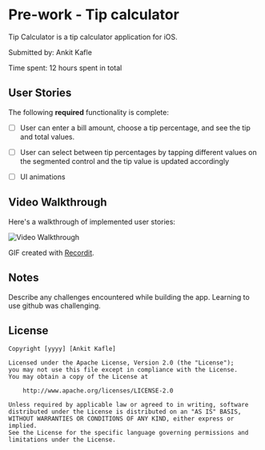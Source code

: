 # Pre-work - Tip calculator

Tip Calculator is a tip calculator application for iOS.

Submitted by: Ankit Kafle

Time spent: 12 hours spent in total

## User Stories

The following **required** functionality is complete:

* [ ] User can enter a bill amount, choose a tip percentage, and see the tip and total values.
* [ ] User can select between tip percentages by tapping different values on the segmented control and the tip value is updated accordingly
* [ ] UI animations


## Video Walkthrough

Here's a walkthrough of implemented user stories:

<img src='http://g.recordit.co/KM1PN7sF28.gif' title='Video Walkthrough' width='' alt='Video Walkthrough' />

GIF created with [Recordit](http://g.recordit.co/KM1PN7sF28.gif).

## Notes

Describe any challenges encountered while building the app.
Learning to use github was challenging. 

## License

    Copyright [yyyy] [Ankit Kafle]

    Licensed under the Apache License, Version 2.0 (the "License");
    you may not use this file except in compliance with the License.
    You may obtain a copy of the License at

        http://www.apache.org/licenses/LICENSE-2.0

    Unless required by applicable law or agreed to in writing, software
    distributed under the License is distributed on an "AS IS" BASIS,
    WITHOUT WARRANTIES OR CONDITIONS OF ANY KIND, either express or implied.
    See the License for the specific language governing permissions and
    limitations under the License.

